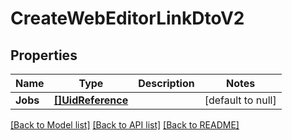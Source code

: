 # CreateWebEditorLinkDtoV2

## Properties
Name | Type | Description | Notes
------------ | ------------- | ------------- | -------------
**Jobs** | [**[]UidReference**](UidReference.md) |  | [default to null]

[[Back to Model list]](../README.md#documentation-for-models) [[Back to API list]](../README.md#documentation-for-api-endpoints) [[Back to README]](../README.md)


